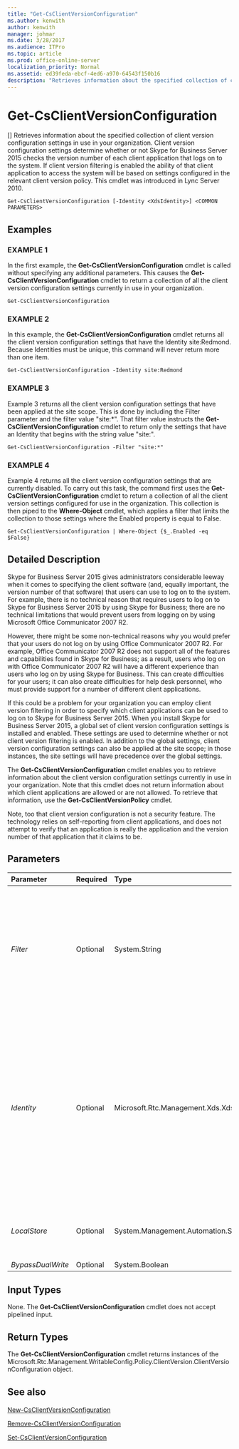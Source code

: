 ```yaml
---
title: "Get-CsClientVersionConfiguration"
ms.author: kenwith
author: kenwith
manager: johmar
ms.date: 3/28/2017
ms.audience: ITPro
ms.topic: article
ms.prod: office-online-server
localization_priority: Normal
ms.assetid: ed39feda-ebcf-4ed6-a970-64543f150b16
description: "Retrieves information about the specified collection of client version configuration settings in use in your organization. Client version configuration settings determine whether or not Skype for Business Server 2015 checks the version number of each client application that logs on to the system. If client version filtering is enabled the ability of that client application to access the system will be based on settings configured in the relevant client version policy. This cmdlet was introduced in Lync Server 2010."
---
```


# Get-CsClientVersionConfiguration
[]
Retrieves information about the specified collection of client version configuration settings in use in your organization. Client version configuration settings determine whether or not Skype for Business Server 2015 checks the version number of each client application that logs on to the system. If client version filtering is enabled the ability of that client application to access the system will be based on settings configured in the relevant client version policy. This cmdlet was introduced in Lync Server 2010.
  
```
Get-CsClientVersionConfiguration [-Identity <XdsIdentity>] <COMMON PARAMETERS>

```

## Examples

### EXAMPLE 1

In the first example, the **Get-CsClientVersionConfiguration** cmdlet is called without specifying any additional parameters. This causes the **Get-CsClientVersionConfiguration** cmdlet to return a collection of all the client version configuration settings currently in use in your organization.
  
```
Get-CsClientVersionConfiguration
```

### EXAMPLE 2

In this example, the **Get-CsClientVersionConfiguration** cmdlet returns all the client version configuration settings that have the Identity site:Redmond. Because Identities must be unique, this command will never return more than one item.
  
```
Get-CsClientVersionConfiguration -Identity site:Redmond
```

### EXAMPLE 3

Example 3 returns all the client version configuration settings that have been applied at the site scope. This is done by including the Filter parameter and the filter value "site:*". That filter value instructs the **Get-CsClientVersionConfiguration** cmdlet to return only the settings that have an Identity that begins with the string value "site:".
  
```
Get-CsClientVersionConfiguration -Filter "site:*"
```

### EXAMPLE 4

Example 4 returns all the client version configuration settings that are currently disabled. To carry out this task, the command first uses the **Get-CsClientVersionConfiguration** cmdlet to return a collection of all the client version settings configured for use in the organization. This collection is then piped to the **Where-Object** cmdlet, which applies a filter that limits the collection to those settings where the Enabled property is equal to False.
  
```
Get-CsClientVersionConfiguration | Where-Object {$_.Enabled -eq $False}
```

## Detailed Description

Skype for Business Server 2015 gives administrators considerable leeway when it comes to specifying the client software (and, equally important, the version number of that software) that users can use to log on to the system. For example, there is no technical reason that requires users to log on to Skype for Business Server 2015 by using Skype for Business; there are no technical limitations that would prevent users from logging on by using Microsoft Office Communicator 2007 R2. 
  
However, there might be some non-technical reasons why you would prefer that your users do not log on by using Office Communicator 2007 R2. For example, Office Communicator 2007 R2 does not support all of the features and capabilities found in Skype for Business; as a result, users who log on with Office Communicator 2007 R2 will have a different experience than users who log on by using Skype for Business. This can create difficulties for your users; it can also create difficulties for help desk personnel, who must provide support for a number of different client applications. 
  
If this could be a problem for your organization you can employ client version filtering in order to specify which client applications can be used to log on to Skype for Business Server 2015. When you install Skype for Business Server 2015, a global set of client version configuration settings is installed and enabled. These settings are used to determine whether or not client version filtering is enabled. In addition to the global settings, client version configuration settings can also be applied at the site scope; in those instances, the site settings will have precedence over the global settings.
  
The **Get-CsClientVersionConfiguration** cmdlet enables you to retrieve information about the client version configuration settings currently in use in your organization. Note that this cmdlet does not return information about which client applications are allowed or are not allowed. To retrieve that information, use the **Get-CsClientVersionPolicy** cmdlet.
  
Note, too that client version configuration is not a security feature. The technology relies on self-reporting from client applications, and does not attempt to verify that an application is really the application and the version number of that application that it claims to be.
  
## Parameters

|**Parameter**|**Required**|**Type**|**Description**|
|:-----|:-----|:-----|:-----|
| _Filter_ <br/> |Optional  <br/> |System.String  <br/> |Enables you to use wildcard characters in order to return a collection (or collections) of client version configuration settings. To return a collection of all the settings configured at the site scope, use this syntax: -Filter site:*. To return a collection of all the settings that have the string value "EMEA" somewhere in their Identity (the only property you can filter for) use this syntax:  `-Filter *EMEA*`.  <br/> |
| _Identity_ <br/> |Optional  <br/> |Microsoft.Rtc.Management.Xds.XdsIdentity  <br/> |Indicates the unique identifier for the collection of client version configuration settings you want to return. To refer to the global settings, use this syntax:  `-Identity global`. To refer to a collection configured at the site scope, use syntax similar to this:  `-Identity site:Redmond`. You cannot use wildcards when specifying an Identity. If you need to use wildcards, then include the Filter parameter instead.  <br/> If this parameter is not specified then the **Get-CsClientVersionConfiguration** cmdlet returns a collection of all the client version configuration settings in use in the organization. <br/> |
| _LocalStore_ <br/> |Optional  <br/> |System.Management.Automation.SwitchParameter  <br/> |Retrieves the client version configuration data from the local replica of the Central Management store rather than from the Central Management store itself.  <br/> |
| _BypassDualWrite_ <br/> |Optional  <br/> |System.Boolean  <br/> |PARAMVALUE: $true | $false  <br/> |
   
## Input Types

None. The **Get-CsClientVersionConfiguration** cmdlet does not accept pipelined input.
  
## Return Types

The **Get-CsClientVersionConfiguration** cmdlet returns instances of the Microsoft.Rtc.Management.WritableConfig.Policy.ClientVersion.ClientVersionConfiguration object.
  
## See also

#### 

[New-CsClientVersionConfiguration](new-csclientversionconfiguration.md)
  
[Remove-CsClientVersionConfiguration](remove-csclientversionconfiguration.md)
  
[Set-CsClientVersionConfiguration](set-csclientversionconfiguration.md)

